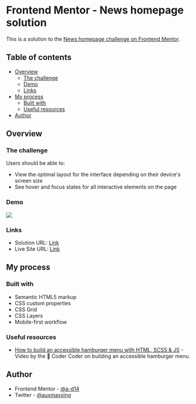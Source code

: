# Frontend Mentor - News homepage solution

This is a solution to the [News homepage challenge on Frontend Mentor](https://www.frontendmentor.io/challenges/news-homepage-H6SWTa1MFl). 

## Table of contents

- [Overview](#overview)
  - [The challenge](#the-challenge)
  - [Demo](#demo)
  - [Links](#links)
- [My process](#my-process)
  - [Built with](#built-with)
  - [Useful resources](#useful-resources)
- [Author](#author)


## Overview

### The challenge

Users should be able to:

- View the optimal layout for the interface depending on their device's screen size
- See hover and focus states for all interactive elements on the page

### Demo
![](demo.gif)

### Links

- Solution URL: [Link](https://github.com/a-d14/news-homepage-frontend-mentor)
- Live Site URL: [Link](https://a-d14.github.io/news-homepage-frontend-mentor)

## My process

### Built with

- Semantic HTML5 markup
- CSS custom properties
- CSS Grid
- CSS Layers
- Mobile-first workflow

### Useful resources
- [How to build an accessible hamburger menu with HTML, SCSS & JS](https://www.youtube.com/watch?app=desktop&v=pBv7igaxfQE) - Video by the 🐐 Coder Coder on building an accessible hamburger menu.

## Author
- Frontend Mentor - [@a-d14](https://www.frontendmentor.io/profile/a-d14)
- Twitter - [@auxmaxxing](https://x.com/auxmaxxing)
